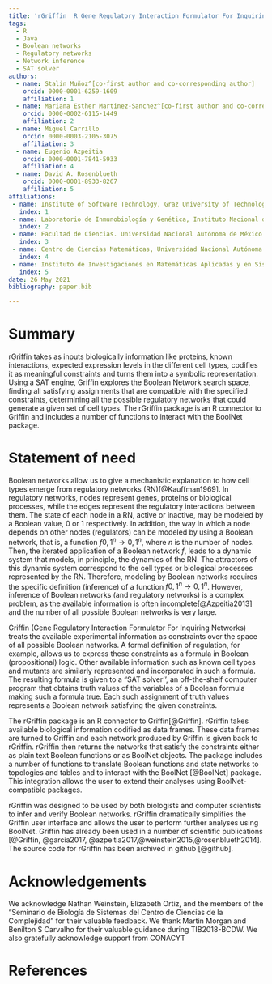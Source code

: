 ```yaml
---
title: 'rGriffin  R Gene Regulatory Interaction Formulator For Inquiring Networks'
tags:
  - R
  - Java
  - Boolean networks
  - Regulatory networks
  - Network inference
  - SAT solver
authors:
  - name: Stalin Muñoz^[co-first author and co-corresponding author]
    orcid: 0000-0001-6259-1609
    affiliation: 1
  - name: Mariana Esther Martinez-Sanchez^[co-first author and co-corresponding author]
    orcid: 0000-0002-6115-1449
    affiliation: 2
  - name: Miguel Carrillo
    orcid: 0000-0003-2105-3075
    affiliation: 3
  - name: Eugenio Azpeitia
    orcid: 0000-0001-7841-5933
    affiliation: 4
  - name: David A. Rosenblueth
    orcid: 0000-0001-8933-8267
    affiliation: 5
affiliations:
 - name: Institute of Software Technology, Graz University of Technology
   index: 1
 - name: Laboratorio de Inmunobiología y Genética, Instituto Nacional de Enfermedades Respiratorias Ismael Cosío Villegas
   index: 2
 - name: Facultad de Ciencias. Universidad Nacional Autónoma de México
   index: 3
 - name: Centro de Ciencias Matemáticas, Universidad Nacional Autónoma de México
   index: 4
 - name: Instituto de Investigaciones en Matemáticas Aplicadas y en Sistemas, Universidad Nacional Autónoma de México
   index: 5
date: 26 May 2021
bibliography: paper.bib

---
```



# Summary

rGriffin takes as inputs biologically information like proteins, known interactions, expected expression levels in the different cell types, codifies it as meaningful constraints and turns them into a symbolic representation. Using a SAT engine, Griffin explores the Boolean Network search space, finding all satisfying assignments that are compatible with the specified constraints, determining all the possible regulatory networks that could generate a given set of cell types. The rGriffin package is an R connector to Griffin and includes a number of functions to interact with the BoolNet package.

# Statement of need

Boolean networks allow us to give a mechanistic explanation to how cell types emerge from regulatory networks (RN)[@Kauffman1969]. In regulatory networks, nodes represent genes, proteins or biological processes, while the edges represent the regulatory interactions between them. The state of each node in a RN, active or inactive, may be modeled by a Boolean value, $0$ or $1$ respectively. In addition, the way in which a node depends on other nodes (regulators) can be modeled by using a Boolean network, that is, a function $f {0,1}^n \rightarrow {0,1}^n$, where $n$ is the number of nodes. Then, the iterated application of a Boolean network $f$, leads to a dynamic system that models, in principle, the dynamics of the RN. The attractors of this dynamic system correspond to the cell types or biological processes represented by the RN. Therefore, modeling by Boolean networks requires the specific definition (inference) of a function $f {0,1}^n \rightarrow {0,1}^n$. However, inference of Boolean networks (and regulatory networks) is a complex problem, as the available information is often incomplete[@Azpeitia2013] and the number of all possible Boolean networks is very large. 

Griffin (Gene Regulatory Interaction Formulator For Inquiring Networks) treats the available experimental information as constraints over the space of all possible Boolean networks. A formal definition of regulation, for example, allows us to express these constraints as a formula in Boolean (propositional) logic. Other available information such as known cell types and mutants are similarly represented and incorporated in such a formula. The resulting formula is given to a “SAT solver’’, an off-the-shelf computer program that obtains truth values of the variables of a Boolean formula making such a formula true. Each such assignment of truth values represents a Boolean network satisfying the given constraints.

The rGriffin package is an R connector to Griffin[@Griffin]. rGriffin takes available biological information codified as data frames. These data frames are turned to Griffin and each network produced by Griffin is given back to rGriffin. rGriffin then returns the networks that satisfy the constraints either as plain text Boolean functions or as BoolNet objects. The package includes a number of functions to translate Boolean functions and state networks to topologies and tables and to interact with the BoolNet [@BoolNet] package. This integration allows the user to extend their analyses using BoolNet-compatible packages.

rGriffin was designed to be used by both biologists and computer scientists to infer and verify Boolean networks. rGriffin dramatically simplifies the Griffin user interface and allows the user to perform further analyses using BoolNet. Griffin has already been used in a number of scientific publications [@Griffin, @garcia2017, @azpeitia2017,@weinstein2015,@rosenblueth2014]. The source code for rGriffin has been archived in github [@github].

# Acknowledgements

We acknowledge Nathan Weinstein, Elizabeth Ortiz, and the members of the “Seminario de Biología de Sistemas del Centro de Ciencias de la Complejidad” for their valuable feedback. We thank Martin Morgan and Benilton S Carvalho for their valuable guidance during TIB2018-BCDW. We also gratefully acknowledge support from CONACYT 

# References

